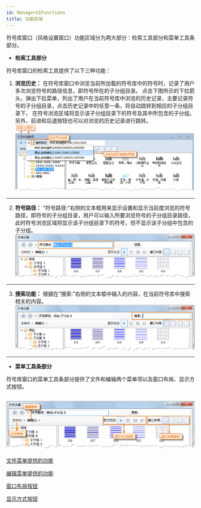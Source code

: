 ```yaml
---
id: ManagerUIFunctions
title: 功能区域
---
```

符号库窗口（风格设置窗口）功能区域分为两大部分：检索工具部分和菜单工具条部分。


* **检索工具部分**

符号库窗口的检索工具提供了以下三种功能：

1. **浏览历史：** 在符号库窗口中浏览当前所加载的符号库中的符号时，记录了用户多次浏览符号的路径信息，即符号所在的子分组目录。 点击下图所示的下拉箭头，弹出下拉菜单，列出了用户在当前符号库中浏览的历史记录，主要记录符号的子分组目录，点击历史记录中的任意一条，将自动跳转到相应的子分组目录下， 在符号浏览区域将显示该子分组目录下的符号及其中所包含的子分组。另外，前进和后退按钮也可以对浏览的历史记录进行跳转。
![](img/HistoryRecords.png)  
---  
2. **符号路径：** “符号路径:”右侧的文本框用来显示设置和显示当前度浏览的符号路径，即符号的子分组目录，用户可以输入所要浏览符号的子分组目录路径，此时符号浏览区域将显示该子分组目录下的符号，但不显示该子分组中包含的子分组。
![](img/SymDirectory.png)  
---  
3. **搜索功能：** 根据在“搜索:”右侧的文本框中输入的内容，在当前符号库中搜索相关的内容。
![](img/searchtool.png)  
---  
* **菜单工具条部分**

符号库窗口的菜单工具条部分提供了文件和编辑两个菜单项以及窗口布局、显示方式按钮。

![](img/MenuandTool.png)  
---  

  [文件菜单提供的功能](SymManagerFile)

  [编辑菜单提供的功能](SymManagerEdit)

  [窗口布局按钮](SymManagerLayout)

  [显示方式按钮](SymManagerDisplay)



